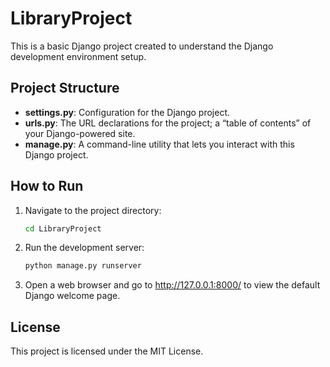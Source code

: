 # LibraryProject

This is a basic Django project created to understand the Django development environment setup.

## Project Structure

- **settings.py**: Configuration for the Django project.
- **urls.py**: The URL declarations for the project; a “table of contents” of your Django-powered site.
- **manage.py**: A command-line utility that lets you interact with this Django project.

## How to Run

1. Navigate to the project directory:
    ```bash
    cd LibraryProject
    ```

2. Run the development server:
    ```bash
    python manage.py runserver
    ```

3. Open a web browser and go to http://127.0.0.1:8000/ to view the default Django welcome page.

## License

This project is licensed under the MIT License.
